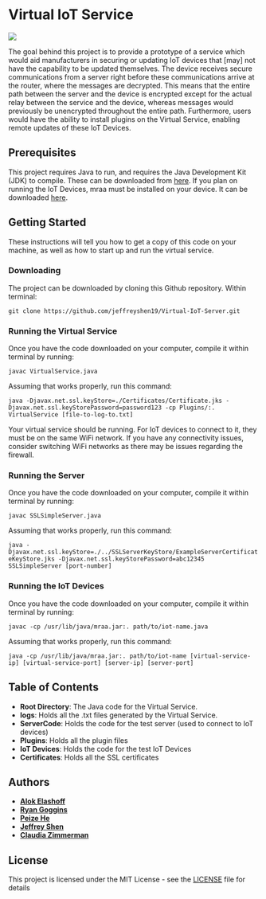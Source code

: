 # Virtual IoT Service

[![](https://tokei.rs/b1/github/jeffreyshen19/Virtual-IoT-Server)](https://github.com/jeffreyshen19/Virtual-IoT-Server)

The goal behind this project is to provide a prototype of a service which would aid manufacturers in securing or updating IoT devices that [may] not have the capability to be updated themselves. The device receives secure communications from a server right before these communications arrive at the router, where the messages are decrypted. This means that the entire path between the server and the device is encrypted except for the actual relay between the service and the device, whereas messages would previously be unencrypted throughout the entire path. Furthermore, users would have the ability to install plugins on the Virtual Service, enabling remote updates of these IoT Devices.

## Prerequisites

This project requires Java to run, and requires the Java Development Kit (JDK) to compile. These can be downloaded from [here](http://www.oracle.com/technetwork/java/javase/downloads/jdk8-downloads-2133151.html). If you plan on running the IoT Devices, mraa must be installed on your device. It can be downloaded [here](https://github.com/intel-iot-devkit/mraa).

## Getting Started

These instructions will tell you how to get a copy of this code on your machine, as well as how to start up and run the virtual service.

### Downloading

The project can be downloaded by cloning this Github repository. Within terminal:

`git clone https://github.com/jeffreyshen19/Virtual-IoT-Server.git`

### Running the Virtual Service

Once you have the code downloaded on your computer, compile it within terminal by running:

`javac VirtualService.java`

Assuming that works properly, run this command:

`java -Djavax.net.ssl.keyStore=./Certificates/Certificate.jks -Djavax.net.ssl.keyStorePassword=password123 -cp Plugins/:. VirtualService [file-to-log-to.txt]`

Your virtual service should be running. For IoT devices to connect to it, they must be on the same WiFi network. If you have any connectivity issues, consider switching WiFi networks as there may be issues regarding the firewall.

### Running the Server

Once you have the code downloaded on your computer, compile it within terminal by running:

`javac SSLSimpleServer.java`

Assuming that works properly, run this command:

`java -Djavax.net.ssl.keyStore=./../SSLServerKeyStore/ExampleServerCertificateKeyStore.jks -Djavax.net.ssl.keyStorePassword=abc12345 SSLSimpleServer [port-number]`

### Running the IoT Devices

Once you have the code downloaded on your computer, compile it within terminal by running:

`javac -cp /usr/lib/java/mraa.jar:. path/to/iot-name.java`

Assuming that works properly, run this command:

`java -cp /usr/lib/java/mraa.jar:. path/to/iot-name [virtual-service-ip] [virtual-service-port] [server-ip] [server-port]`

## Table of Contents

* **Root Directory**: The Java code for the Virtual Service.
* **logs**: Holds all the .txt files generated by the Virtual Service.
* **ServerCode**: Holds the code for the test server (used to connect to IoT devices)
* **Plugins**: Holds all the plugin files
* **IoT Devices**: Holds the code for the test IoT Devices
* **Certificates**: Holds all the SSL certificates

## Authors

* **[Alok Elashoff](https://github.com/mano254)**
* **[Ryan Goggins](https://github.com/rgoggins)**
* **[Peize He](https://github.com/hpz1213)**
* **[Jeffrey Shen](https://github.com/jeffreyshen19)**
* **[Claudia Zimmerman](https://github.com/claudiarosalie)**

## License
 
This project is licensed under the MIT License - see the [LICENSE](LICENSE) file for details
